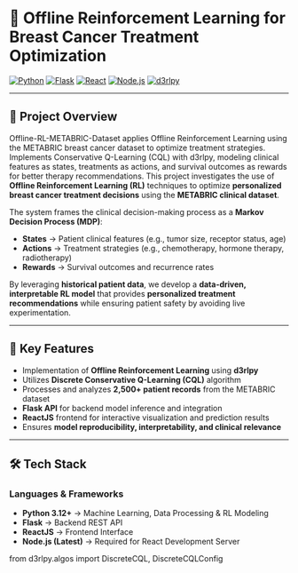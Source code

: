 # 🧠 Offline Reinforcement Learning for Breast Cancer Treatment Optimization

[![Python](https://img.shields.io/badge/Python-3.12-blue.svg)](https://www.python.org/)
[![Flask](https://img.shields.io/badge/Flask-Framework-green.svg)](https://flask.palletsprojects.com/)
[![React](https://img.shields.io/badge/React-Frontend-blue.svg)](https://reactjs.org/)
[![Node.js](https://img.shields.io/badge/Node.js-Latest-brightgreen.svg)](https://nodejs.org/)
[![d3rlpy](https://img.shields.io/badge/d3rlpy-Offline_RL-orange.svg)](https://github.com/takuseno/d3rlpy)

---

## 📌 Project Overview
Offline-RL-METABRIC-Dataset applies Offline Reinforcement Learning using the METABRIC breast cancer dataset to optimize treatment strategies. Implements Conservative Q-Learning (CQL) with d3rlpy, modeling clinical features as states, treatments as actions, and survival outcomes as rewards for better therapy recommendations. This project investigates the use of **Offline Reinforcement Learning (RL)** techniques to optimize **personalized breast cancer treatment decisions** using the **METABRIC clinical dataset**.  

The system frames the clinical decision-making process as a **Markov Decision Process (MDP)**:
- **States** → Patient clinical features (e.g., tumor size, receptor status, age)
- **Actions** → Treatment strategies (e.g., chemotherapy, hormone therapy, radiotherapy)
- **Rewards** → Survival outcomes and recurrence rates

By leveraging **historical patient data**, we develop a **data-driven, interpretable RL model** that provides **personalized treatment recommendations** while ensuring patient safety by avoiding live experimentation.

---

## 🧠 Key Features
- Implementation of **Offline Reinforcement Learning** using **d3rlpy**
- Utilizes **Discrete Conservative Q-Learning (CQL)** algorithm
- Processes and analyzes **2,500+ patient records** from the METABRIC dataset
- **Flask API** for backend model inference and integration
- **ReactJS** frontend for interactive visualization and prediction results
- Ensures **model reproducibility, interpretability, and clinical relevance**

---

## 🛠️ Tech Stack

### **Languages & Frameworks**
- **Python 3.12+** → Machine Learning, Data Processing & RL Modeling
- **Flask** → Backend REST API
- **ReactJS** → Frontend Interface
- **Node.js (Latest)** → Required for React Development Server


from d3rlpy.algos import DiscreteCQL, DiscreteCQLConfig

